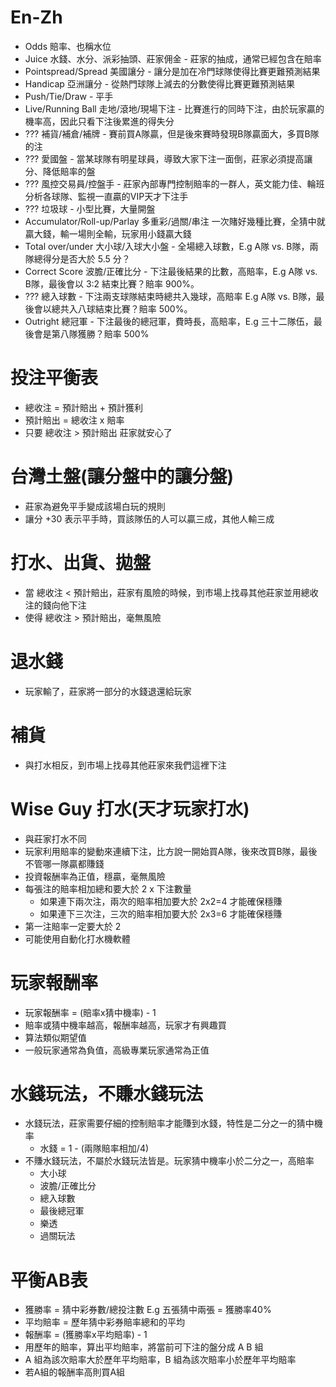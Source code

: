 En-Zh
=====
* Odds 賠率、也稱水位
* Juice 水錢、水分、派彩抽頭、莊家佣金 - 莊家的抽成，通常已經包含在賠率
* Pointspread/Spread 美國讓分 - 讓分是加在冷門球隊使得比賽更難預測結果
* Handicap 亞洲讓分 - 從熱門球隊上減去的分數使得比賽更難預測結果
* Push/Tie/Draw - 平手
* Live/Running Ball 走地/滾地/現場下注 - 比賽進行的同時下注，由於玩家贏的機率高，因此只看下注後累進的得失分
* ??? 補貨/補倉/補牌 - 賽前買A隊贏，但是後來賽時發現B隊贏面大，多買B隊的注
* ??? 愛國盤 - 當某球隊有明星球員，導致大家下注一面倒，莊家必須提高讓分、降低賠率的盤
* ??? 風控交易員/控盤手 - 莊家內部專門控制賠率的一群人，英文能力佳、輪班分析各球隊、監視一直贏的VIP天才下注手
* ??? 垃圾球 - 小型比賽，大量開盤
* Accumulator/Roll-up/Parlay 多重彩/過關/串注 一次賭好幾種比賽，全猜中就贏大錢，輸一場則全輸，玩家用小錢贏大錢
* Total over/under 大小球/入球大小盤 - 全場總入球數，E.g A隊 vs. B隊，兩隊總得分是否大於 5.5 分？
* Correct Score 波膽/正確比分 - 下注最後結果的比數，高賠率，E.g A隊 vs. B隊，最後會以 3:2 結束比賽？賠率 900%。
* ??? 總入球數 - 下注兩支球隊結束時總共入幾球，高賠率 E.g A隊 vs. B隊，最後會以總共入八球結束比賽？賠率 500%。
* Outright 總冠軍 - 下注最後的總冠軍，費時長，高賠率，E.g 三十二隊伍，最後會是第八隊獲勝？賠率 500%

投注平衡表
=====
* 總收注 = 預計賠出 + 預計獲利
* 預計賠出 = 總收注 x 賠率
* 只要 總收注 > 預計賠出 莊家就安心了

台灣土盤(讓分盤中的讓分盤)
=====
* 莊家為避免平手變成該場白玩的規則
* 讓分 +30 表示平手時，買該隊伍的人可以贏三成，其他人輸三成

打水、出貨、拋盤
=====
* 當 總收注 < 預計賠出，莊家有風險的時候，到市場上找尋其他莊家並用總收注的錢向他下注
* 使得 總收注 > 預計賠出，毫無風險

退水錢
=====
* 玩家輸了，莊家將一部分的水錢退還給玩家

補貨
=====
* 與打水相反，到市場上找尋其他莊家來我們這裡下注

Wise Guy 打水(天才玩家打水)
=====
* 與莊家打水不同
* 玩家利用賠率的變動來連續下注，比方說一開始買A隊，後來改買B隊，最後不管哪一隊贏都賺錢
* 投資報酬率為正值，穩贏，毫無風險
* 每張注的賠率相加總和要大於 2 x 下注數量
    * 如果連下兩次注，兩次的賠率相加要大於 2x2=4 才能確保穩賺
    * 如果連下三次注，三次的賠率相加要大於 2x3=6 才能確保穩賺
* 第一注賠率一定要大於 2
* 可能使用自動化打水機軟體

玩家報酬率
=====
* 玩家報酬率 = (賠率x猜中機率) - 1
* 賠率或猜中機率越高，報酬率越高，玩家才有興趣買
* 算法類似期望值
* 一般玩家通常為負值，高級專業玩家通常為正值

水錢玩法，不賺水錢玩法
=====
* 水錢玩法，莊家需要仔細的控制賠率才能賺到水錢，特性是二分之一的猜中機率
    * 水錢 = 1 - (兩隊賠率相加/4)
* 不賺水錢玩法，不屬於水錢玩法皆是。玩家猜中機率小於二分之一，高賠率
    * 大小球
    * 波膽/正確比分
    * 總入球數
    * 最後總冠軍
    * 樂透
    * 過關玩法

平衡AB表
=====
* 獲勝率   = 猜中彩券數/總投注數 E.g 五張猜中兩張 = 獲勝率40%
* 平均賠率 = 歷年猜中彩券賠率總和的平均
* 報酬率   = (獲勝率x平均賠率) - 1
* 用歷年的賠率，算出平均賠率，將當前可下注的盤分成 A B 組
* A 組為該次賠率大於歷年平均賠率，B 組為該次賠率小於歷年平均賠率
* 若A組的報酬率高則買A組
